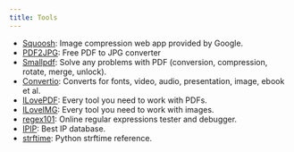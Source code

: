 ```yaml
---
title: Tools
---
```


- [Squoosh](https://squoosh.app/): Image compression web app provided by Google.
- [PDF2JPG](https://pdf2jpg.net/): Free PDF to JPG converter
- [Smallpdf](https://smallpdf.com/): Solve any problems with PDF (conversion, compression, rotate, merge, unlock).
- [Convertio](https://convertio.co/): Converts for fonts, video, audio, presentation, image, ebook et al.
- [ILovePDF](https://www.ilovepdf.com/): Every tool you need to work with PDFs.
- [ILoveIMG](https://www.iloveimg.com/): Every tool you need to work with images.
- [regex101](https://regex101.com/): Online regular expressions tester and debugger.
- [IPIP](https://www.ipip.net/): Best IP database.
- [strftime](http://strftime.org/): Python strftime reference.
